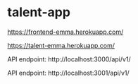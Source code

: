# talent-app

https://frontend-emma.herokuapp.com/

https://talent-emma.herokuapp.com/

API endpoint: http://localhost:3000/api/v1/

API endpoint: http://localhost:3001/api/v1/
